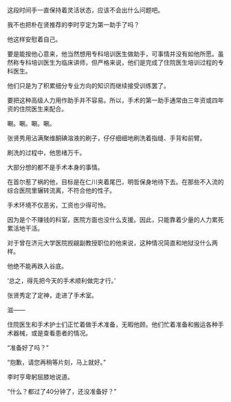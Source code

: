 这段时间手一直保持着灵活状态，应该不会出什么问题吧。

我不也把朴在贤推荐的李时亨定为第一助手了吗？

他这样安慰着自己。

要是能按他心意来，他当然想用专科培训医生做助手，可事情并没有如他所愿。虽然称专科培训医生为临床讲师，但严格来说，他们是完成了住院医生培训过程的专科医生。

他们只是为了积累细分专业方向的知识而继续接受训练罢了。

要把这种高级人力用作助手并不容易。所以，手术的第一助手通常由三年资或四年资的住院医生来配合。

唰。唰。唰。唰。

张贤秀用沾满聚维酮碘溶液的刷子，仔仔细细地刷洗着指缝、手背和前臂。

刷洗的过程中，他思绪万千。

大部分想的都不是手术本身的事情。

在首尔惹了祸的他，目标是在仁川夹着尾巴，明哲保身地待下去。在那些不入流的综合医院里辗转流离，不符合他的性子。

手术环境不仅恶劣，工资也少得可怜。

因为是个不赚钱的科室，医院方面也没什么支援。因此，只能靠着少量的人力累死累活地干活。

对于曾在济元大学医院觊觎副教授职位的他来说，这种情况简直和地狱没什么两样。

他绝不能再跌入谷底。

‘总之，得先把今天的手术顺利做完才行。’

张贤秀定了定神，走进了手术室。

滋——

住院医生和手术护士们正忙着做手术准备，无暇他顾。他们忙着准备和搬运各种手术器械，或是查看患者的情况。

“准备好了吗？”

“抱歉，请您再稍等片刻，马上就好。”

李时亨卑躬屈膝地说道。

“什么？都过了40分钟了，还没准备好？”